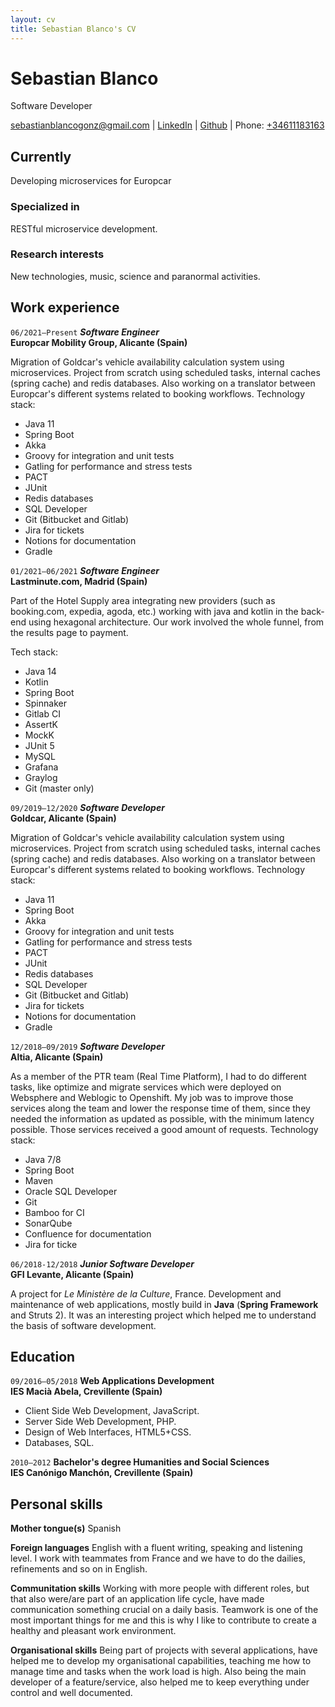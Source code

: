 ```yaml
---
layout: cv
title: Sebastian Blanco's CV
---
```

# Sebastian Blanco
Software Developer

<div id="webaddress">
<a href="mailto:sebastianblancogonz@gmail.com">sebastianblancogonz@gmail.com</a> | <a href="https://www.linkedin.com/in/sebasblancogonz/?locale=en_US" target="_blank">LinkedIn</a> | <a href="https://github.com/sebasblancogonz" target="_blank">Github</a> | Phone: <a href="tel:+34611183163">+34611183163</a>
</div>


## Currently

Developing microservices for Europcar

### Specialized in

RESTful microservice development.


### Research interests

New technologies, music, science and paranormal activities.


## Work experience

`06/2021–Present`
__*Software Engineer*__<br>
__Europcar Mobility Group, Alicante (Spain)__

Migration of Goldcar's vehicle availability calculation system using microservices. 
Project from scratch using scheduled tasks, internal caches (spring cache) and redis databases. 
Also working on a translator between Europcar's different systems related to booking workflows.
Technology stack:
- Java 11
- Spring Boot
- Akka
- Groovy for integration and unit tests
- Gatling for performance and stress tests
- PACT
- JUnit
- Redis databases
- SQL Developer
- Git (Bitbucket and Gitlab)
- Jira for tickets
- Notions for documentation
- Gradle

`01/2021–06/2021`
__*Software Engineer*__<br>
__Lastminute.com, Madrid (Spain)__

Part of the Hotel Supply area integrating new providers (such as booking.com, expedia, agoda, etc.) working with java and kotlin in the back-end using hexagonal architecture. 
Our work involved the whole funnel, from the results page to payment.

Tech stack:
- Java 14
- Kotlin
- Spring Boot
- Spinnaker
- Gitlab CI
- AssertK
- MockK
- JUnit 5
- MySQL
- Grafana
- Graylog
- Git (master only)

`09/2019–12/2020`
__*Software Developer*__<br>
__Goldcar, Alicante (Spain)__

Migration of Goldcar's vehicle availability calculation system using microservices. 
Project from scratch using scheduled tasks, internal caches (spring cache) and redis databases. 
Also working on a translator between Europcar's different systems related to booking workflows.
Technology stack:
- Java 11
- Spring Boot
- Akka
- Groovy for integration and unit tests
- Gatling for performance and stress tests
- PACT
- JUnit
- Redis databases
- SQL Developer
- Git (Bitbucket and Gitlab)
- Jira for tickets
- Notions for documentation
- Gradle

`12/2018–09/2019`
__*Software Developer*__<br>
__Altia, Alicante (Spain)__

As a member of the PTR team (Real Time Platform), I had to do different tasks, 
like optimize and migrate services which were deployed on Websphere and Weblogic to Openshift. 
My job was to improve those services along the team and lower the response time of them, 
since they needed the information as updated as possible, with the minimum latency possible. 
Those services received a good amount of requests.
Technology stack:
- Java 7/8
- Spring Boot
- Maven
- Oracle SQL Developer
- Git
- Bamboo for CI
- SonarQube 
- Confluence for documentation
- Jira for ticke

`06/2018-12/2018` 
__*Junior Software Developer*__<br>
__GFI Levante, Alicante (Spain)__

A project for _Le Ministère de la Culture_, France. Development and maintenance of web applications, 
mostly build in **Java** (**Spring Framework** and Struts 2). It was an interesting project 
which helped me to understand the basis of software development.

## Education

`09/2016–05/2018`
__Web Applications Development__<br>
__IES Macià Abela, Crevillente (Spain)__
- Client Side Web Development, JavaScript.
- Server Side Web Development, PHP.
- Design of Web Interfaces, HTML5+CSS.
- Databases, SQL.

`2010–2012`
__Bachelor's degree Humanities and Social Sciences__<br>
__IES Canónigo Manchón, Crevillente (Spain)__


## Personal skills

__Mother tongue(s)__
Spanish

__Foreign languages__
English with a fluent writing, speaking and listening level. I work with teammates 
from France and we have to do the dailies, refinements and so on in English.

__Communitation skills__
Working with more people with different roles, but that also were/are part 
of an application life cycle, have made communication something crucial on a daily basis. 
Teamwork is one of the most important things for me and this is 
why I like to contribute to create a healthy and pleasant work environment.

__Organisational skills__
Being part of projects with several applications, have helped me to develop my 
organisational capabilities, teaching me how to manage time and tasks when the work load is high.
Also being the main developer of a feature/service, also helped me to keep 
everything under control and well documented.

<!-- ### Footer

Last updated: Nov 2020 -->
